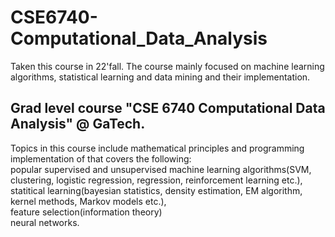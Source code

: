 # CSE6740-Computational_Data_Analysis
Taken this course in 22'fall. The course mainly focused on machine learning algorithms, statistical learning and data mining and their implementation.
## Grad level course "CSE 6740 Computational Data Analysis" @ GaTech. 
Topics in this course include mathematical principles and programming implementation of that covers the following:
<br/>popular supervised and unsupervised machine learning algorithms(SVM, clustering, logistic regression, regression, reinforcement learning etc.),
<br/>statitical learning(bayesian statistics, density estimation, EM algorithm, kernel methods, Markov models etc.),
<br/>feature selection(information theory)
<br/>neural networks.

